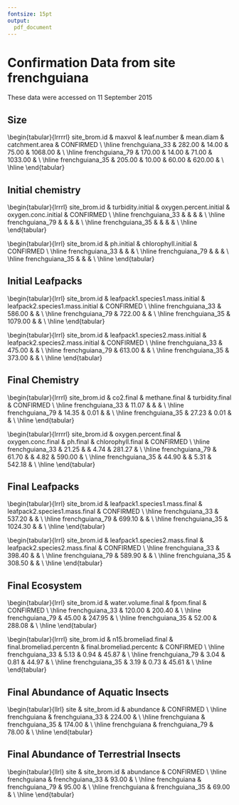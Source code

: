 ```yaml
---
fontsize: 15pt
output:
  pdf_document
---
```




# Confirmation Data from site **frenchguiana**

These data were accessed on 11 September 2015

## Size

\begin{tabular}{lrrrrl}
 site\_brom.id & maxvol & leaf.number & mean.diam & catchment.area & CONFIRMED \\ 
  \hline frenchguiana\_33 & 282.00 & 14.00 & 75.00 & 1068.00 &      \\ 
   \hline
frenchguiana\_79 & 170.00 & 14.00 & 71.00 & 1033.00 &      \\ 
   \hline
frenchguiana\_35 & 205.00 & 10.00 & 60.00 & 620.00 &      \\ 
   \hline
\end{tabular}


## Initial chemistry

\begin{tabular}{lrrrl}
 site\_brom.id & turbidity.initial & oxygen.percent.initial & oxygen.conc.initial & CONFIRMED \\ 
  \hline frenchguiana\_33 &  &  &  &      \\ 
   \hline
frenchguiana\_79 &  &  &  &      \\ 
   \hline
frenchguiana\_35 &  &  &  &      \\ 
   \hline
\end{tabular}


\begin{tabular}{lrrl}
 site\_brom.id & ph.initial & chlorophyll.initial & CONFIRMED \\ 
  \hline frenchguiana\_33 &  &  &      \\ 
   \hline
frenchguiana\_79 &  &  &      \\ 
   \hline
frenchguiana\_35 &  &  &      \\ 
   \hline
\end{tabular}

## Initial Leafpacks
\begin{tabular}{lrrl}
 site\_brom.id & leafpack1.species1.mass.initial & leafpack2.species1.mass.initial & CONFIRMED \\ 
  \hline frenchguiana\_33 & 586.00 &  &      \\ 
   \hline
frenchguiana\_79 & 722.00 &  &      \\ 
   \hline
frenchguiana\_35 & 1079.00 &  &      \\ 
   \hline
\end{tabular}

\begin{tabular}{lrrl}
 site\_brom.id & leafpack1.species2.mass.initial & leafpack2.species2.mass.initial & CONFIRMED \\ 
  \hline frenchguiana\_33 & 475.00 &  &      \\ 
   \hline
frenchguiana\_79 & 613.00 &  &      \\ 
   \hline
frenchguiana\_35 & 373.00 &  &      \\ 
   \hline
\end{tabular}

## Final Chemistry
\begin{tabular}{lrrrl}
 site\_brom.id & co2.final & methane.final & turbidity.final & CONFIRMED \\ 
  \hline frenchguiana\_33 & 11.07 &  &  &      \\ 
   \hline
frenchguiana\_79 & 14.35 & 0.01 &  &      \\ 
   \hline
frenchguiana\_35 & 27.23 & 0.01 &  &      \\ 
   \hline
\end{tabular}


\begin{tabular}{lrrrrl}
 site\_brom.id & oxygen.percent.final & oxygen.conc.final & ph.final & chlorophyll.final & CONFIRMED \\ 
  \hline frenchguiana\_33 & 21.25 &  & 4.74 & 281.27 &      \\ 
   \hline
frenchguiana\_79 & 61.70 &  & 4.82 & 590.00 &      \\ 
   \hline
frenchguiana\_35 & 44.90 &  & 5.31 & 542.18 &      \\ 
   \hline
\end{tabular}

## Final Leafpacks
\begin{tabular}{lrrl}
 site\_brom.id & leafpack1.species1.mass.final & leafpack2.species1.mass.final & CONFIRMED \\ 
  \hline frenchguiana\_33 & 537.20 &  &      \\ 
   \hline
frenchguiana\_79 & 699.10 &  &      \\ 
   \hline
frenchguiana\_35 & 1024.30 &  &      \\ 
   \hline
\end{tabular}

\begin{tabular}{lrrl}
 site\_brom.id & leafpack1.species2.mass.final & leafpack2.species2.mass.final & CONFIRMED \\ 
  \hline frenchguiana\_33 & 398.40 &  &      \\ 
   \hline
frenchguiana\_79 & 589.90 &  &      \\ 
   \hline
frenchguiana\_35 & 308.50 &  &      \\ 
   \hline
\end{tabular}

## Final Ecosystem
\begin{tabular}{lrrl}
 site\_brom.id & water.volume.final & fpom.final & CONFIRMED \\ 
  \hline frenchguiana\_33 & 120.00 & 200.40 &      \\ 
   \hline
frenchguiana\_79 & 45.00 & 247.95 &      \\ 
   \hline
frenchguiana\_35 & 52.00 & 288.08 &      \\ 
   \hline
\end{tabular}

\begin{tabular}{lrrrl}
 site\_brom.id & n15.bromeliad.final & final.bromeliad.percentn & final.bromeliad.percentc & CONFIRMED \\ 
  \hline frenchguiana\_33 & 5.13 & 0.94 & 45.87 &      \\ 
   \hline
frenchguiana\_79 & 3.04 & 0.81 & 44.97 &      \\ 
   \hline
frenchguiana\_35 & 3.19 & 0.73 & 45.61 &      \\ 
   \hline
\end{tabular}

## Final Abundance of Aquatic Insects

\begin{tabular}{llrl}
 site & site\_brom.id & abundance & CONFIRMED \\ 
  \hline frenchguiana & frenchguiana\_33 & 224.00 &      \\ 
   \hline
frenchguiana & frenchguiana\_35 & 174.00 &      \\ 
   \hline
frenchguiana & frenchguiana\_79 & 78.00 &      \\ 
   \hline
\end{tabular}

## Final Abundance of Terrestrial Insects
\begin{tabular}{llrl}
 site & site\_brom.id & abundance & CONFIRMED \\ 
  \hline frenchguiana & frenchguiana\_33 & 93.00 &      \\ 
   \hline
frenchguiana & frenchguiana\_79 & 95.00 &      \\ 
   \hline
frenchguiana & frenchguiana\_35 & 69.00 &      \\ 
   \hline
\end{tabular}
